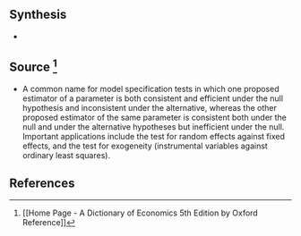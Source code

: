 ## Synthesis
- 
## Source [^1]
- A common name for model specification tests in which one proposed estimator of a parameter is both consistent and efficient under the null hypothesis and inconsistent under the alternative, whereas the other proposed estimator of the same parameter is consistent both under the null and under the alternative hypotheses but inefficient under the null. Important applications include the test for random effects against fixed effects, and the test for exogeneity (instrumental variables against ordinary least squares).
## References

[^1]: [[Home Page - A Dictionary of Economics 5th Edition by Oxford Reference]]
